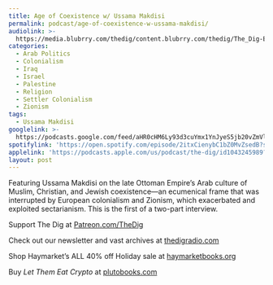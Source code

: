 ```yaml
---
title: Age of Coexistence w/ Ussama Makdisi
permalink: podcast/age-of-coexistence-w-ussama-makdisi/
audiolink: >-
  https://media.blubrry.com/thedig/content.blubrry.com/thedig/The_Dig-EP_429-Makdisi.mp3
categories:
  - Arab Politics
  - Colonialism
  - Iraq
  - Israel
  - Palestine
  - Religion
  - Settler Colonialism
  - Zionism
tags:
  - Ussama Makdisi
googlelink: >-
  https://podcasts.google.com/feed/aHR0cHM6Ly93d3cuYmx1YnJyeS5jb20vZmVlZHMvdGhlZGlnLnhtbA/episode/aHR0cHM6Ly90aGVkaWcuYmx1YnJyeS5uZXQvP3A9MjUyMg?sa=X&ved=0CAUQkfYCahgKEwjY1cCc-vODAxUAAAAAHQAAAAAQ3AE
spotifylink: 'https://open.spotify.com/episode/2itxCienybC1bZ0MvZsedB?si=22b43a42a8c94fd1'
applelink: 'https://podcasts.apple.com/us/podcast/the-dig/id1043245989?i=1000639538747'
layout: post
---
```


Featuring Ussama Makdisi on the late Ottoman Empire’s Arab culture of Muslim, Christian, and Jewish coexistence—an ecumenical frame that was interrupted by European colonialism and Zionism, which exacerbated and exploited sectarianism. This is the first of a two-part interview.

Support The Dig at [Patreon.com/TheDig](http://patreon.com/TheDig)

Check out our newsletter and vast archives at [thedigradio.com](http://thedigradio.com)

Shop Haymarket’s ALL 40% off Holiday sale at [haymarketbooks.org](http://haymarketbooks.org)

Buy *Let Them Eat Crypto* at [plutobooks.com](http://plutobooks.com)
